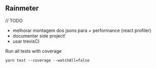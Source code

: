 ## Rainmeter

// TODO

- melhorar montagem dos jsons para + performance (react profiler)
- documentar side project!
- usar trevisCI

Run all tests with coverage

```
yarn test --coverage --watchAll=false
```